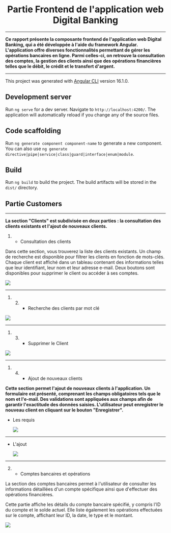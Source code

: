 # <center>Partie Frontend de l'application web Digital Banking</center>
***
**Ce rapport présente la composante frontend de l'application web Digital Banking, qui a été développée à l'aide du framework Angular. L'application offre diverses fonctionnalités permettant de gérer les opérations bancaires en ligne. Parmi celles-ci, on retrouve la consultation des comptes, la gestion des clients ainsi que des opérations financières telles que le débit, le crédit et le transfert d'argent.**

***
This project was generated with [Angular CLI](https://github.com/angular/angular-cli) version 16.1.0.

## Development server

Run `ng serve` for a dev server. Navigate to `http://localhost:4200/`. The application will automatically reload if you change any of the source files.

## Code scaffolding

Run `ng generate component component-name` to generate a new component. You can also use `ng generate directive|pipe|service|class|guard|interface|enum|module`.

## Build

Run `ng build` to build the project. The build artifacts will be stored in the `dist/` directory.

## Partie Customers
***
**La section "Clients" est subdivisée en deux parties : la consultation des clients existants et l'ajout de nouveaux clients.**

1. - Consultation des clients

Dans cette section, vous trouverez la liste des clients existants. Un champ de recherche est disponible pour filtrer les clients en fonction de mots-clés. Chaque client est affiché dans un tableau contenant des informations telles que leur identifiant, leur nom et leur adresse e-mail. Deux boutons sont disponibles pour supprimer le client ou accéder à ses comptes.

<img src="Pictures/picture1.png">

***
1. 2. - Recherche des clients par mot clé

<img src="Pictures/picture2.png">

***
1. 3. - Supprimer le Client 

<img src="Pictures/picture3.png">

***
1. 4. - Ajout de nouveaux clients

**Cette section permet l'ajout de nouveaux clients à l'application. Un formulaire est présenté, comprenant les champs obligatoires tels que le nom et l'e-mail. Des validations sont appliquées aux champs afin de garantir l'exactitude des données saisies. L'utilisateur peut enregistrer le nouveau client en cliquant sur le bouton "Enregistrer".**
- Les requis

  <img src="Pictures/picture4.png">
***
- L'ajout

  <img src="Pictures/picture5.png">
***
2. - Comptes bancaires et opérations

La section des comptes bancaires permet à l'utilisateur de consulter les informations détaillées d'un compte spécifique ainsi que d'effectuer des opérations financières.

Cette partie affiche les détails du compte bancaire spécifié, y compris l'ID du compte et le solde actuel. Elle liste également les opérations effectuées sur le compte, affichant leur ID, la date, le type et le montant.

<img src="Pictures/picture6.png">

